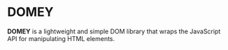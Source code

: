 # DOMEY

  **DOMEY** is a lightweight and simple DOM library that wraps the JavaScript
   API for manipulating HTML elements.
